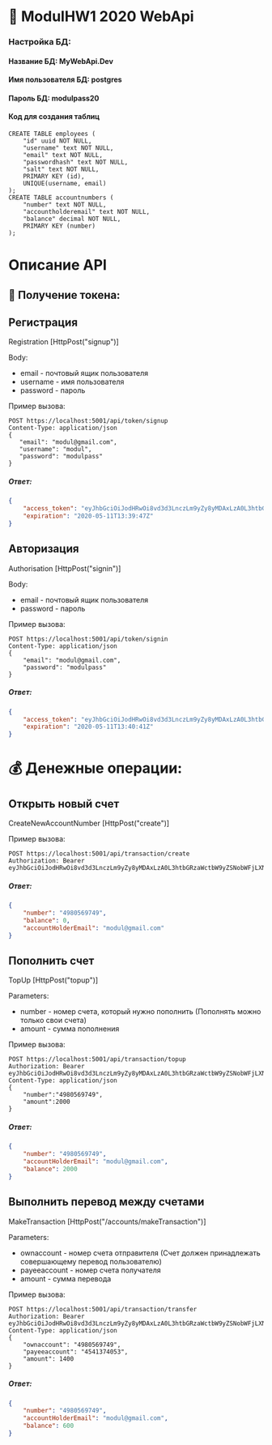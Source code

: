 # :bank: ModulHW1 2020 WebApi

### Настройка БД:
#### Название БД: MyWebApi.Dev
#### Имя пользователя БД: postgres
#### Пароль БД: modulpass20
#### Код для создания таблиц
    CREATE TABLE employees (
        "id" uuid NOT NULL,
        "username" text NOT NULL,
        "email" text NOT NULL,
        "passwordhash" text NOT NULL,
        "salt" text NOT NULL,
        PRIMARY KEY (id),
        UNIQUE(username, email)
    );
    CREATE TABLE accountnumbers (
        "number" text NOT NULL,
        "accountholderemail" text NOT NULL,
        "balance" decimal NOT NULL,
        PRIMARY KEY (number)
    ); 

# Описание API
## :key: Получение токена:
## Регистрация 
Registration [HttpPost("signup")]

Body:
- email - почтовый ящик пользователя
- username - имя пользователя
- password - пароль

Пример вызова:
 ```
POST https://localhost:5001/api/token/signup
Content-Type: application/json
{
    "email": "modul@gmail.com",
    "username": "modul",
    "password": "modulpass"
}
```
##### Ответ:
```json
{
    "access_token": "eyJhbGciOiJodHRwOi8vd3d3LnczLm9yZy8yMDAxLzA0L3htbGRzaWctbW9yZSNobWFjLXNoYTI1NiIsInR5cCI6IkpXVCJ9.eyJzdWIiOiJtb2R1bEBnbWFpbC5jb20iLCJqdGkiOiJjYzliYmI4OS0yOWFjLTQzNDctOGJmOC02NzFlZjNiNTViNzkiLCJuYmYiOjE1ODkyMDQzODcsImV4cCI6MTU4OTIwNDM4NywiaXNzIjoibG9jYWxob3N0IiwiYXVkIjoibG9jYWxob3N0In0.jJBF-_GsiHJpxdw454JbMt_i6ZyftwkTkiBZjhflMhQ",
    "expiration": "2020-05-11T13:39:47Z"
}
```

## Авторизация 
Authorisation  [HttpPost("signin")]

Body:
- email - почтовый ящик пользователя
- password - пароль

Пример вызова:
```
POST https://localhost:5001/api/token/signin
Content-Type: application/json    
{
    "email": "modul@gmail.com",
    "password": "modulpass"
}
```
##### Ответ:
```json
{
    "access_token": "eyJhbGciOiJodHRwOi8vd3d3LnczLm9yZy8yMDAxLzA0L3htbGRzaWctbW9yZSNobWFjLXNoYTI1NiIsInR5cCI6IkpXVCJ9.eyJzdWIiOiJtb2R1bEBnbWFpbC5jb20iLCJqdGkiOiJhYzJjMzA5NC02MjlkLTQzYmYtODZjYS0zYmI5NDk1ZTllNjUiLCJuYmYiOjE1ODkyMDQ0NDEsImV4cCI6MTU4OTIwNDQ0MSwiaXNzIjoibG9jYWxob3N0IiwiYXVkIjoibG9jYWxob3N0In0.a2f7LX1Yjg8uYOOUgGKVhg7szRZwFAZlw02tCdKFkNI",
    "expiration": "2020-05-11T13:40:41Z"
}
```
# :moneybag: Денежные операции:
## Открыть новый счет 
CreateNewAccountNumber [HttpPost("create")]

Пример вызова:
```
POST https://localhost:5001/api/transaction/create
Authorization: Bearer eyJhbGciOiJodHRwOi8vd3d3LnczLm9yZy8yMDAxLzA0L3htbGRzaWctbW9yZSNobWFjLXNoYTI1NiIsInR5cCI6IkpXVCJ9.eyJzdWIiOiJtb2R1bEBnbWFpbC5jb20iLCJqdGkiOiIzMjAwMmNkYS1kNmFhLTQxNzItOTBhMi1kOTg5YTFjMWIzYTYiLCJuYmYiOjE1ODkyMDQ3MzAsImV4cCI6MTU4OTIwNDczMCwiaXNzIjoibG9jYWxob3N0IiwiYXVkIjoibG9jYWxob3N0In0.lmq3qzrsNv5CuxJeoozPIXQaUglcFqVQVM9pJ61KsWQ
```
##### Ответ:
```json
{
    "number": "4980569749",
    "balance": 0,
    "accountHolderEmail": "modul@gmail.com"
}
```


## Пополнить счет 
TopUp [HttpPost("topup")]

Parameters:
- number - номер счета, который нужно пополнить (Пополнять можно только свои счета)
- amount - сумма пополнения 

Пример вызова:
```
POST https://localhost:5001/api/transaction/topup
Authorization: Bearer eyJhbGciOiJodHRwOi8vd3d3LnczLm9yZy8yMDAxLzA0L3htbGRzaWctbW9yZSNobWFjLXNoYTI1NiIsInR5cCI6IkpXVCJ9.eyJzdWIiOiJtb2R1bEBnbWFpbC5jb20iLCJqdGkiOiIzMjAwMmNkYS1kNmFhLTQxNzItOTBhMi1kOTg5YTFjMWIzYTYiLCJuYmYiOjE1ODkyMDQ3MzAsImV4cCI6MTU4OTIwNDczMCwiaXNzIjoibG9jYWxob3N0IiwiYXVkIjoibG9jYWxob3N0In0.lmq3qzrsNv5CuxJeoozPIXQaUglcFqVQVM9pJ61KsWQ
Content-Type: application/json    
{
	"number":"4980569749",
	"amount":2000
}
```
##### Ответ:
```json
{
    "number": "4980569749",
    "accountHolderEmail": "modul@gmail.com",
    "balance": 2000
}
```

## Выполнить перевод между счетами 
MakeTransaction [HttpPost("/accounts/makeTransaction")]

Parameters:
- ownaccount - номер счета отправителя (Счет должен принадлежать совершающему перевод пользователю)
- payeeaccount - номер счета получателя
- amount - сумма перевода

Пример вызова:
```
POST https://localhost:5001/api/transaction/transfer
Authorization: Bearer eyJhbGciOiJodHRwOi8vd3d3LnczLm9yZy8yMDAxLzA0L3htbGRzaWctbW9yZSNobWFjLXNoYTI1NiIsInR5cCI6IkpXVCJ9.eyJzdWIiOiJtb2R1bEBnbWFpbC5jb20iLCJqdGkiOiJiNWVlNDVjYS1mMTQ2LTRhNzUtYTFlOC04YTkwOTE0OGJhY2MiLCJuYmYiOjE1ODkyMDUwOTYsImV4cCI6MTU4OTIwNTA5NiwiaXNzIjoibG9jYWxob3N0IiwiYXVkIjoibG9jYWxob3N0In0.u2vvl1DryzXM8MxnOJbQijFKUoftaPT_xaKENmhHTFQ
Content-Type: application/json    
{
    "ownaccount": "4980569749",
    "payeeaccount": "4541374053",
    "amount": 1400
} 
```
##### Ответ:
```json
{
    "number": "4980569749",
    "accountHolderEmail": "modul@gmail.com",
    "balance": 600
}
```

